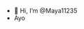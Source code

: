 - 👋 Hi, I’m @Maya11235
- Ayo

<!---
Maya11235/Maya11235 is a ✨ special ✨ repository because its `README.md` (this file) appears on your GitHub profile.
You can click the Preview link to take a look at your changes.
--->
